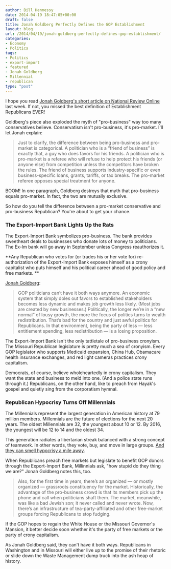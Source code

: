 ```yaml
---
author: Bill Hennessy
date: 2014-04-19 18:47:05+00:00
draft: false
title: Jonah Goldberg Perfectly Defines the GOP Establishment
layout: blog
url: /2014/04/19/jonah-goldberg-perfectly-defines-gop-establishment/
categories:
- Economy
- Politics
tags:
- Politics
- export-import
- featured
- Jonah Goldberg
- Millennial
- republican
type: "post"
---
```


I hope you read [Jonah Goldberg's short article on National Review Online](https://www.nationalreview.com/article/375309/pro-business-or-pro-market-jonah-goldberg) last week. If not, you missed the best definition of Establishment Republicans EVER!

Goldberg's piece also exploded the myth of "pro-business" way too many conservatives believe. Conservatism isn't pro-business, it's pro-market. I'll let Jonah explain:



> Just to clarify, the difference between being pro-business and pro-market is categorical. A politician who is a “friend of business” is exactly that, a guy who does favors for his friends. A politician who is pro-market is a referee who will refuse to help protect his friends (or anyone else) from competition unless the competitors have broken the rules. The friend of business supports industry-specific or even business-specific loans, grants, tariffs, or tax breaks. The pro-market referee opposes special treatment for anyone.



BOOM! In one paragraph, Goldberg destroys that myth that pro-business equals pro-market. In fact, the two are mutually exclusive.

So how do you tell the difference between a pro-market conservative and pro-business Republican? You're about to get your chance.



### The Export-Import Bank Lights Up the Rats



The Export-Import Bank symbolizes pro-business. The bank provides sweetheart deals to businesses who donate lots of money to politicians. The Ex-Im bank will go away in September unless Congress reauthorizes it.

**Any Republican who votes for (or trades his or her vote for) re-authorization of the Export-Import Bank exposes himself as a crony capitalist who puts himself and his political career ahead of good policy and free markets. **

[Jonah Goldberg](https://www.nationalreview.com/article/375309/pro-business-or-pro-market-jonah-goldberg):



> GOP politicians can’t have it both ways anymore. An economic system that simply doles out favors to established stakeholders becomes less dynamic and makes job growth less likely. (Most jobs are created by new businesses.) Politically, the longer we’re in a “new normal” of lousy growth, the more the focus of politics turns to wealth redistribution. That’s bad for the country and just awful politics for Republicans. In that environment, being the party of less — less entitlement spending, less redistribution — is a losing proposition.



The Export-Import Bank isn't the only tattletale of pro-business cronyism. The Missouri Republican legislature is pretty much a sea of cronyism. Every GOP legislator who supports Medicaid expansion, China Hub, Obamacare health insurance exchanges, and red light cameras practices crony capitalism.

Democrats, of course, believe wholeheartedly in crony capitalism. They want the state and business to meld into one. (And a police state runs through it.) Republicans, on the other hand, like to preach from Hayak's gospel and quietly sing from the corporatism hymnal.



### Republican Hypocrisy Turns Off Millennials



The Millennials represent the largest generation in American history at 79 million members. Millennials are the future of elections for the next 20 years. The oldest Millennials are 32, the youngest about 10 or 12. By 2016, the youngest will be 12 to 14 and the oldest 34.

This generation radiates a libertarian streak balanced with a strong concept of teamwork. In other words, they vote, buy, and move in large groups. [And they can smell hypocrisy a mile away](https://hennessysview.com/2013/02/25/why-gop-pandering-to-young-voters-backfires/).

When Republicans preach free markets but legislate to benefit GOP donors through the Export-Import Bank, Millinnials ask, "how stupid do they thing we are?" Jonah Goldberg notes this, too.



> Also, for the first time in years, there’s an organized — or mostly organized — grassroots constituency for the market. Historically, the advantage of the pro-business crowd is that its members pick up the phone and call when politicians shaft them. The market, meanwhile, was like a bad Jewish son; it never called and never wrote. Now, there’s an infrastructure of tea-party-affiliated and other free-market groups forcing Republicans to stop fudging.



If the GOP hopes to regain the White House or the Missouri Governor's Mansion, it better decide soon whether it's the party of free markets or the party of crony capitalism.

As Jonah Goldberg said, they can't have it both ways. Republicans in Washington and in Missouri will either live up to the promise of their rhetoric or slide down the Waste Management dump truck into the ash heap of history.


